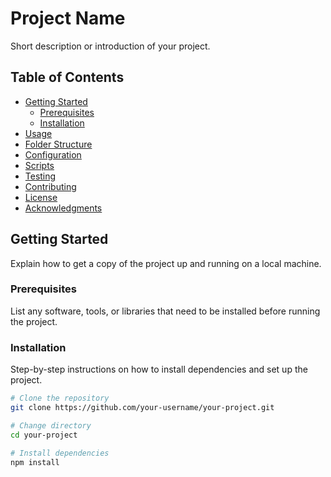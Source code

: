 # Project Name

Short description or introduction of your project.

## Table of Contents

- [Getting Started](#getting-started)
  - [Prerequisites](#prerequisites)
  - [Installation](#installation)
- [Usage](#usage)
- [Folder Structure](#folder-structure)
- [Configuration](#configuration)
- [Scripts](#scripts)
- [Testing](#testing)
- [Contributing](#contributing)
- [License](#license)
- [Acknowledgments](#acknowledgments)

## Getting Started

Explain how to get a copy of the project up and running on a local machine.

### Prerequisites

List any software, tools, or libraries that need to be installed before running the project.

### Installation

Step-by-step instructions on how to install dependencies and set up the project.

```bash
# Clone the repository
git clone https://github.com/your-username/your-project.git

# Change directory
cd your-project

# Install dependencies
npm install
```

